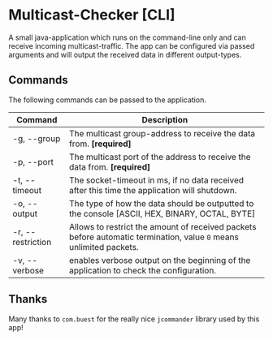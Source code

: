 # Multicast-Checker [CLI]

A small java-application which runs on the command-line only and can receive incoming multicast-traffic.
The app can be configured via passed arguments and will output the received data in different output-types.

## Commands
The following commands can be passed to the application.

| Command     | Description  |
|-------------|--------------|
| -g, --group | The multicast group-address to receive the data from. **[required]** |
| -p, --port  | The multicast port of the address to receive the data from. **[required]** |
| -t, --timeout | The socket-timeout in ms, if no data received after this time the application will shutdown. |
| -o, --output | The type of how the data should be outputted to the console [ASCII, HEX, BINARY, OCTAL, BYTE] |
| -r, --restriction | Allows to restrict the amount of received packets before automatic termination, value `0` means unlimited packets. |
| -v, --verbose | enables verbose output on the beginning of the application to check the configuration. |

## Thanks
Many thanks to `com.buest` for the really nice `jcommander` library used by this app!
